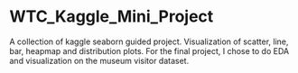 # WTC_Kaggle_Mini_Project

A collection of kaggle seaborn guided project. 
Visualization of scatter, line, bar, heapmap and distribution plots.
For the final project, I chose to do EDA and visualization on the museum visitor dataset.
